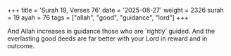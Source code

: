 +++
title = 'Surah 19, Verses 76'
date = '2025-08-27'
weight = 2326
surah = 19
ayah = 76
tags = ["allah", "good", "guidance", "lord"]
+++

And Allah increases in guidance those who are ˹rightly˺ guided. And the everlasting good deeds are far better with your Lord in reward and in outcome. 